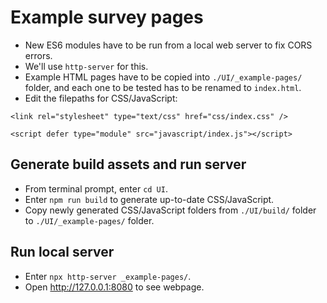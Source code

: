 # Example survey pages
- New ES6 modules have to be run from a local web server to fix CORS errors.
- We'll use `http-server` for this.
- Example HTML pages have to be copied into `./UI/_example-pages/` folder, and each one to be tested has to be renamed to `index.html`.
- Edit the filepaths for CSS/JavaScript:
```
<link rel="stylesheet" type="text/css" href="css/index.css" />

<script defer type="module" src="javascript/index.js"></script>
```


## Generate build assets and run server
- From terminal prompt, enter `cd UI`.
- Enter `npm run build` to generate up-to-date CSS/JavaScript.
- Copy newly generated CSS/JavaScript folders from `./UI/build/` folder to `./UI/_example-pages/` folder.

## Run local server
- Enter `npx http-server _example-pages/`.
- Open http://127.0.0.1:8080 to see webpage.
